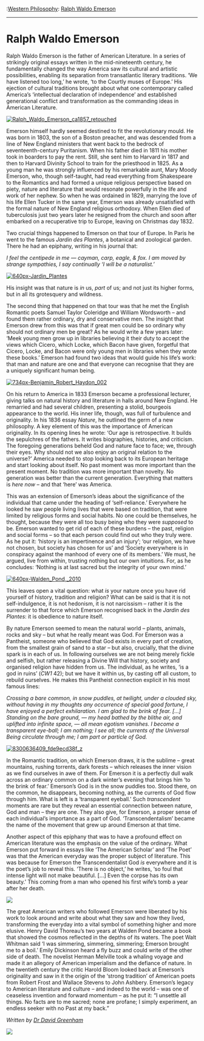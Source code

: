 :[Western Philosophy](https://www.theschooloflife.com/thebookoflife/category/leisure/western-philosophy/): [Ralph Waldo Emerson](https://www.theschooloflife.com/thebookoflife/ralph-waldo-emerson/)

* * *

# Ralph Waldo Emerson

Ralph Waldo Emerson is the father of American Literature. In a series of strikingly original essays written in the mid-nineteenth century, he fundamentally changed the way America saw its cultural and artistic possibilities, enabling its separation from transatlantic literary traditions. ‘We have listened too long,’ he wrote, ‘to the Courtly muses of Europe.’ His ejection of cultural traditions brought about what one contemporary called America’s ‘intellectual declaration of independence’ and established generational conflict and transformation as the commanding ideas in American Literature.

[![Ralph_Waldo_Emerson_ca1857_retouched](https://www.theschooloflife.com/thebookoflife/wp-content/uploads/2016/04/Ralph_Waldo_Emerson_ca1857_retouched.jpg)](http://www.thebookoflife.org/wp-content/uploads/2016/04/Ralph_Waldo_Emerson_ca1857_retouched.jpg)

Emerson himself hardly seemed destined to fit the revolutionary mould. He was born in 1803, the son of a Boston preacher, and was descended from a line of New England ministers that went back to the bedrock of seventeenth-century Puritanism. When his father died in 1811 his mother took in boarders to pay the rent. Still, she sent him to Harvard in 1817 and then to Harvard Divinity School to train for the priesthood in 1825. As a young man he was strongly influenced by his remarkable aunt, Mary Moody Emerson, who, though self-taught, had read everything from Shakespeare to the Romantics and had formed a unique religious perspective based on piety, nature and literature that would resonate powerfully in the life and work of her nephew. So when he was ordained in 1829, marrying the love of his life Ellen Tucker in the same year, Emerson was already unsatisfied with the formal nature of New England religious orthodoxy. When Ellen died of tuberculosis just two years later he resigned from the church and soon after embarked on a recuperative trip to Europe, leaving on Christmas day 1832.

Two crucial things happened to Emerson on that tour of Europe. In Paris he went to the famous _Jardin des Plantes_, a botanical and zoological garden. There he had an epiphany, writing in his journal that:

_I feel the centipede in me — cayman, carp, eagle, & fox. I am moved by strange sympathies, I say continually ‘I will be a naturalist.’_

[![640px-Jardin_Plantes](https://www.theschooloflife.com/thebookoflife/wp-content/uploads/2016/04/640px-Jardin_Plantes.jpg)](http://www.thebookoflife.org/wp-content/uploads/2016/04/640px-Jardin_Plantes.jpg)

His insight was that nature is _in_ us, _part_ of us; and not just its higher forms, but in all its grotesquery and wildness.&nbsp;

The second thing that happened on that tour was that he met the English Romantic poets Samuel Taylor Coleridge and William Wordsworth – and found them rather ordinary, dry and conservative men. The insight that Emerson drew from this was that if great men could be so ordinary why should not ordinary men be great? As he would write a few years later: ‘Meek young men grow up in libraries believing it their duty to accept the views which Cicero, which Locke, which Bacon have given, forgetful that Cicero, Locke, and Bacon were only young men in libraries when they wrote these books.’ Emerson had found two ideas that would guide his life’s work: that man and nature are one and that everyone can recognise that they are a uniquely significant human being.

[![734px-Benjamin_Robert_Haydon_002](https://www.theschooloflife.com/thebookoflife/wp-content/uploads/2016/04/734px-Benjamin_Robert_Haydon_002.jpg)](http://www.thebookoflife.org/wp-content/uploads/2016/04/734px-Benjamin_Robert_Haydon_002.jpg)

On his return to America in 1833 Emerson became a professional lecturer, giving talks on natural history and literature in halls around New England. He remarried and had several children, presenting a stolid, bourgeois appearance to the world. His inner life, though, was full of turbulence and originality. In his 1836 essay _Nature_, he outlined the germ of a new philosophy. A key element of this was the importance of American originality. In its opening lines he wrote: ‘Our age is retrospective. It builds the sepulchres of the fathers. It writes biographies, histories, and criticism. The foregoing generations beheld God and nature face to face; we, through their eyes. Why should not we also enjoy an original relation to the universe?’ America needed to stop looking back to its European heritage and start looking about itself. No past moment was more important than the present moment. No tradition was more important than novelty. No generation was better than the current generation. Everything that matters is _here_ _now_ – and that ‘here’ was America.

This was an extension of Emerson’s ideas about the significance of the individual that came under the heading of ‘self-reliance.’ Everywhere he looked he saw people living lives that were based on tradition, that were limited by religious forms and social habits. No one could be themselves, he thought, because they were all too busy being who they were _supposed_ to be. Emerson wanted to get rid of each of these burdens – the past, religion and social forms – so that each person could find out who they truly were. As he put it: ‘history is an impertinence and an injury’; ‘our religion, we have not chosen, but society has chosen for us’ and ‘Society everywhere is in conspiracy against the manhood of every one of its members.’ We must, he argued, live from within, trusting nothing but our own intuitions. For, as he concludes: ‘Nothing is at last sacred but the integrity of your own mind.’

[![640px-Walden_Pond,_2010](https://www.theschooloflife.com/thebookoflife/wp-content/uploads/2016/04/640px-Walden_Pond_2010.jpg)](http://www.thebookoflife.org/wp-content/uploads/2016/04/640px-Walden_Pond_2010.jpg)

This leaves open a vital question: what _is_ your nature once you have rid yourself of history, tradition and religion? What can be said is that it is not self-indulgence, it is not hedonism, it is not narcissism – rather it is the surrender to that force which Emerson recognised back in the _Jardin des Plantes_: it is obedience to nature itself.

By nature Emerson seemed to mean the natural world – plants, animals, rocks and sky – but what he really meant was God. For Emerson was a Pantheist, someone who believed that God exists in every part of creation, from the smallest grain of sand to a star – but also, crucially, that the divine spark is in each of us. In following ourselves we are not being merely fickle and selfish, but rather releasing a Divine Will that history, society and organised religion have hidden from us. The individual, as he writes, ‘is a god in ruins’ (_CW1_ 42); but we have it within us, by casting off all custom, to rebuild ourselves. He makes this Pantheist connection explicit in his most famous lines:

_Crossing a bare common, in snow puddles, at twilight, under a clouded sky, without having in my thoughts any occurrence of special good fortune, I have enjoyed a perfect exhilaration. I am glad to the brink of fear. […] Standing on the bare ground, — my head bathed by the blithe air, and uplifted into infinite space, — all mean egotism vanishes. I become a transparent eye-ball; I am nothing; I see all; the currents of the Universal Being circulate through me; I am part or particle of God. &nbsp;_

[![8300636409_fde9ecd38f_z](https://www.theschooloflife.com/thebookoflife/wp-content/uploads/2016/04/8300636409_fde9ecd38f_z.jpg)](http://www.thebookoflife.org/wp-content/uploads/2016/04/8300636409_fde9ecd38f_z.jpg)

In the Romantic tradition, on which Emerson draws, it is the sublime – great mountains, rushing torrents, dark forests – which releases the inner vision as we find ourselves in awe of them. For Emerson it is a perfectly dull walk across an ordinary common on a dark winter’s evening that brings him ‘to the brink of fear.’ Emerson’s God is in the snow puddles too. Stood there, on the common, he disappears, becoming nothing, as the currents of God flow through him. What is left is a ‘transparent eyeball.’ Such _transcendent_ moments are rare but they reveal an essential connection between nature, God and man – they are one. They also give, for Emerson, a proper sense of each individual’s importance as a part of God. ‘Transcendentalism’ became the name of the movement that grew up around Emerson at that time. **&nbsp;**

Another aspect of this epiphany that was to have a profound effect on American literature was the emphasis on the value of the ordinary. What Emerson put forward in essays like ‘The American Scholar’ and ‘The Poet’ was that the American everyday was the proper subject of literature. This was because for Emerson the Transcendentalist God _is_ everywhere and it is the poet’s job to reveal this. ‘There is no object,’ he writes, ‘so foul that intense light will not make beautiful. […] Even the corpse has its own beauty.’ This coming from a man who opened his first wife’s tomb a year after her death.

![](https://www.theschooloflife.com/thebookoflife/wp-content/uploads/2014/11/Georg_Friedrich_Kersting_-_Man_Reading_at_Lamplight_-_WGA12122-772x1024.jpg)

The great American writers who followed Emerson were liberated by his work to look around and write about what they saw and how they lived, transforming the everyday into a vital symbol of something higher and more elusive. Henry David Thoreau’s two years at Walden Pond became a book that showed the cosmos reflected in the depths of its waters. The poet Walt Whitman said ‘I was simmering, simmering, simmering; Emerson brought me to a boil.’ Emily Dickinson heard a fly buzz and could write of the other side of death. The novelist Herman Melville took a whaling voyage and made it an allegory of American imperialism and the defiance of nature. In the twentieth century the critic Harold Bloom looked back at Emerson’s originality and saw in it the origin of the ‘strong tradition’ of American poets from Robert Frost and Wallace Stevens to John Ashbery. Emerson’s legacy to American literature and culture – and indeed to the world – was one of ceaseless invention and forward momentum – as he put it: “I unsettle all things. No facts are to me sacred; none are profane; I simply experiment, an endless seeker with no Past at my back.”

_Written by [Dr David Greenham](http://people.uwe.ac.uk/Pages/person.aspx?accountname=campus%5Cd2-greenham)_

[![](https://img.youtube.com/vi/EOkdFMw0pmk/0.jpg)](https://www.youtube.com/embed/EOkdFMw0pmk '')

